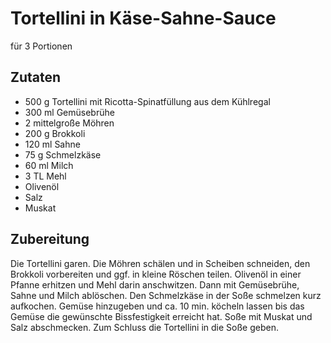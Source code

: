 # Tortellini in Käse-Sahne-Sauce

für 3 Portionen

## Zutaten

* 500 g Tortellini mit Ricotta-Spinatfüllung aus dem Kühlregal
* 300 ml Gemüsebrühe
* 2 mittelgroße Möhren
* 200 g Brokkoli
* 120 ml Sahne
* 75 g Schmelzkäse
* 60 ml Milch
* 3 TL Mehl
* Olivenöl
* Salz
* Muskat

## Zubereitung

Die Tortellini garen. Die Möhren schälen und in Scheiben schneiden, den Brokkoli vorbereiten und ggf. in kleine Röschen teilen.
Olivenöl in einer Pfanne erhitzen und Mehl darin anschwitzen. Dann mit Gemüsebrühe, Sahne und Milch ablöschen. 
Den Schmelzkäse in der Soße schmelzen kurz aufkochen. Gemüse hinzugeben und ca. 10 min. köcheln lassen bis das Gemüse die gewünschte Bissfestigkeit erreicht hat.
Soße mit Muskat und Salz abschmecken. 
Zum Schluss die Tortellini in die Soße geben.
